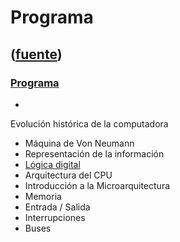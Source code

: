 # Programa
([fuente](https://campus.exactas.uba.ar/course/view.php?id=997&section=1))
---
### [Programa](https://campus.exactas.uba.ar/course/view.php?id=997&section=1)

  -   
Evolución histórica de la computadora

  - Máquina de Von Neumann
  - Representación de la información
  - [Lógica digital](https://campus.exactas.uba.ar/mod/resource/view.php?id=53509 "Lógica Digital")
  - Arquitectura del CPU
  - Introducción a la Microarquitectura
  - Memoria
  - Entrada / Salida
  - Interrupciones
  - Buses

